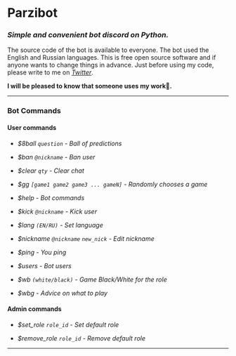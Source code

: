 # Parzibot

### _Simple and convenient bot discord on Python._

The source code of the bot is available to everyone. The bot used the English and Russian languages. This is free open
source software and if anyone wants to change things in advance. Just before using my code, please write to me
on _[Twitter](https://twitter.com/merive_)_.

**I will be pleased to know that someone uses my work🙂.**

___

### Bot Commands

#### User commands

* _$8ball `question` - Ball of predictions_
  
* _$ban `@nickname` - Ban user_
  
* _$clear `qty` - Clear chat_
  
* _$gg `[game1 game2 game3 ... gameN]` - Randomly chooses a game_
  
* _$help - Bot commands_
  
* _$kick `@nickname` - Kick user_
  
* _$lang `(EN/RU)` - Set language_

* _$nickname `@nickname` `new_nick` - Edit nickname_
  
* _$ping - You ping_
  
* _$users - Bot users_

* _$wb `(white/black)` - Game Black/White for the role_
  
* _$wbg - Advice on what to play_

#### Admin commands

* _$set_role `role_id` - Set default role_

* _$remove_role `role_id` - Remove default role_

___
